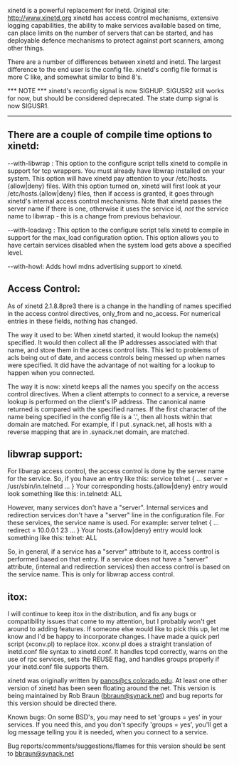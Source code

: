 xinetd is a powerful replacement for inetd.
Original site: http://www.xinetd.org
xinetd has access control mechanisms, extensive logging capabilities,
the ability to make services available based on time, can place
limits on the number of servers that can be started, and has deployable
defence mechanisms to protect against port scanners, among other things.

There are a number of differences between xinetd and inetd.  The 
largest difference to the end user is the config file.  xinetd's 
config file format is more C like, and somewhat similar to bind 8's.

*** NOTE ***
xinetd's reconfig signal is now SIGHUP.  SIGUSR2 still works for now,
but should be considered deprecated.  The state dump signal is now
SIGUSR1.
***      ***

There are a couple of compile time options to xinetd:  
--------------------------------------------------------------------------

--with-libwrap  : This option to the configure script tells xinetd
to compile in support for tcp wrappers.  You must already have libwrap
installed on your system.  This option will have xinetd pay attention
to your /etc/hosts.{allow|deny} files.  With this option turned on,
xinetd will first look at your /etc/hosts.{allow|deny} files, then
if access is granted, it goes through xinetd's internal access control
mechanisms.  Note that xinetd passes the server name if there is one,
otherwise it uses the service id, *not* the service name to libwrap - 
this is a change from previous behaviour.

--with-loadavg  : This option to the configure script tells xinetd
to compile in support for the max_load configuration option.  This
option allows you to have certain services disabled when the system
load gets above a specified level.

--with-howl: Adds howl mdns advertising support to xinetd.

Access Control:
--------------------------------------------------------------------------
As of xinetd 2.1.8.8pre3 there is a change in the handling of 
names specified in the access control directives, only_from and
no_access.  For numerical entries in these fields, nothing has
changed.

The way it used to be:  When xinetd started, it would lookup the
name(s) specified.  It would then collect all the IP addresses
associated with that name, and store them in the access control
lists.  This led to problems of acls being out of date, and 
access controls being messed up when names were specified.  It did
have the advantage of not waiting for a lookup to happen when you
connected.

The way it is now:  xinetd keeps all the names you specify on the
access control directives.  When a client attempts to connect to
a service, a reverse lookup is performed on the client's IP address.
The canonical name returned is compared with the specified names.
If the first character of the name being specified in the config
file is a '.', then all hosts within that domain are matched.
For example, if I put .synack.net, all hosts with a reverse mapping
that are in .synack.net domain, are matched.

libwrap support:
----------------------------------------------------------------------
For libwrap access control, the access control is done by the
server name for the service.  So, if you have an entry like this:
service telnet
{
     ...
	 server = /usr/sbin/in.telnetd
	 ...
}
Your corresponding hosts.{allow|deny} entry would look something
like this:
in.telnetd: ALL

However, many services don't have a "server".  Internal services
and redirection services don't have a "server" line in the configuration
file.  For these services, the service name is used.  For example:
server telnet
{
	...
	redirect = 10.0.0.1 23
	...
}
Your hosts.{allow|deny} entry would look something like this:
telnet: ALL

So, in general, if a service has a "server" attribute to it, access
control is performed based on that entry.  If a service does not have
a "server" attribute, (internal and redirection services) then access
control is based on the service name.
This is only for libwrap access control.

itox:
--------------------------------------------------------------------------
I will continue to keep itox in the distribution, and fix any bugs or
compatibility issues that come to my attention, but I probably won't
get around to adding features.  If someone else would like to pick this
up, let me know and I'd be happy to incorporate changes.
I have made a quick perl script (xconv.pl) to replace itox.  xconv.pl
does a straight translation of inetd.conf file syntax to xinetd.conf.
It handles tcpd correctly, warns on the use of rpc services, 
sets the REUSE flag, and handles groups properly if your inetd.conf file 
supports them.

xinetd was originally written by panos@cs.colorado.edu.  At least one other
version of xinetd has been seen floating around the net.  This version is
being maintained by Rob Braun (bbraun@synack.net) and bug reports for this
version should be directed there.

Known bugs: On some BSD's, you may need to set 'groups = yes' in your services.
If you need this, and you don't specify 'groups = yes', you'll get a log 
message telling you it is needed, when you connect to a service.

Bug reports/comments/suggestions/flames for this version should be sent
to bbraun@synack.net
